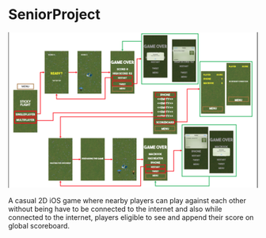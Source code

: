# SeniorProject

![Storyboard of the game](/Storyboard.png)

A casual 2D iOS game where nearby players can play against each other without being have to be connected 
to the internet and also while connected to the internet, players eligible to see and append their score 
on global scoreboard. 
